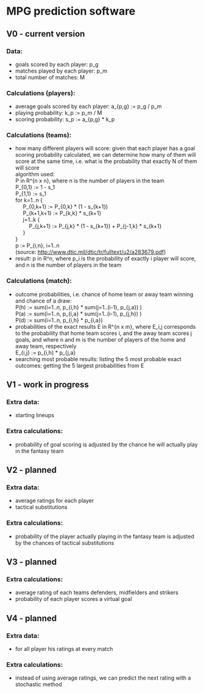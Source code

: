 # MPG prediction software

## V0 - current version

### Data: 
- goals scored by each player: p_g
- matches played by each player: p_m
- total number of matches: M

### Calculations (players):
- average goals scored by each player: a_{p,g} := p_g / p_m
- playing probability: k_p := p_m / M
- scoring probability: s_p := a_{p,g} * k_p

### Calculations (teams):
- how many different players will score: given that each player has a goal scoring probability calculated, 
we can determine how many of them will score at the same time, 
i.e. what is the probability that exactly N of them will score \
algorithm used: \
P in R^{n x n}, where n is the number of players in the team \
P_{0,1} := 1 - s_1 \
P_{1,1} := s_1 \
for k=1..n { \
&nbsp;&nbsp;&nbsp;&nbsp; P_{0,k+1} := P_{0,k} * (1 - s_{k+1}) \
&nbsp;&nbsp;&nbsp;&nbsp; P_{k+1,k+1} := P_{k,k} * s_{k+1} \
&nbsp;&nbsp;&nbsp;&nbsp; j=1..k { \
&nbsp;&nbsp;&nbsp;&nbsp;&nbsp;&nbsp;&nbsp;&nbsp; P_{j,k+1} := P_{j,k} * (1 - s_{k+1}) + P_{j-1,k} * s_{k+1} \
&nbsp;&nbsp;&nbsp;&nbsp; } \
} \
p := P_{i,n}, i=1..n \
(source: http://www.dtic.mil/dtic/tr/fulltext/u2/a283679.pdf)
- result: p in R^n, where p_i is the probability of exactly i player will score, and n is the number of players in the team

### Calculations (match):
- outcome probabilities, i.e. chance of home team or away team winning and chance of a draw: \
P(h) := sum(i=1..n, p_{i,h} * sum(j=1..(i-1), p_{j,a}) ) \
P(a) := sum(i=1..n, p_{i,a} * sum(j=1..(i-1), p_{j,h}) ) \
P(d) := sum(i=1..n, p_{i,h} * p_{i,a})
- probabilities of the exact results
E in R^{n x m}, where E_i,j corresponds to the probability that home team scores i, and the away team scores j goals, 
and where n and m is the number of players of the home and away team, respectively \
E_{i,j} := p_{i,h) * p_{j,a}
- searching most probable results: listing the 5 most probable exact outcomes: getting the 5 largest probabilities from E

## V1 - work in progress

### Extra data:
- starting lineups

### Extra calculations: 
- probability of goal scoring is adjusted by the chance he will actually play in the fantasy team

## V2 - planned

### Extra data:
- average ratings for each player
- tactical substitutions

### Extra calculations: 
- probability of the player actually playing in the fantasy team is adjusted by the chances of tactical substitutions

## V3 - planned

### Extra calculations:
- average rating of each teams defenders, midfielders and strikers
- probability of each player scores a virtual goal

## V4 - planned

### Extra data:
- for all player his ratings at every match

### Extra calculations:
- instead of using average ratings, we can predict the next rating with a stochastic method
